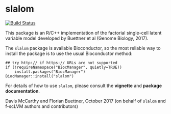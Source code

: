 # slalom

[![Build Status](https://travis-ci.com/PMBio/slalom.svg?token=TPVSwxxeSiwiqCz5NGEr&branch=master)](https://travis-ci.com/PMBio/slalom)

This package is an R/C++ implementation of the factorial single-cell latent
variable model developed by Buettner et al (Genome Biology, 2017).

The `slalom` package is available Bioconductor, so the most reliable way
to install the package is to use the usual Bioconductor method:

```{R}
## try http:// if https:// URLs are not supported
if (!requireNamespace("BiocManager", quietly=TRUE))
    install.packages("BiocManager")
BiocManager::install("slalom")
```

For details of how to use `slalom`, please consult the **vignette** and 
**package documentation**.

Davis McCarthy and Florian Buettner, October 2017
(on behalf of `slalom` and f-scLVM authors and contributors)
